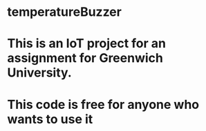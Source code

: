 # temperatureBuzzer
# This is an IoT project for an assignment for Greenwich University.
# This code is free for anyone who wants to use it
